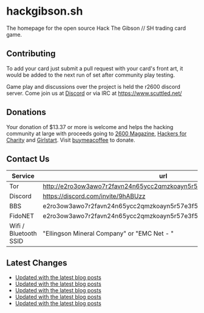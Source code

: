 # hackgibson.sh
The homepage for the open source Hack The Gibson // SH trading card game.


## Contributing

To add your card just submit a pull request with your card's front art, it would be added to the next run of set after community play testing.

Game play and discussions over the project is held the r2600 discord server. Come join us at [Discord](https://discord.com/invite/9hABUzz) or via IRC at https://www.scuttled.net/


## Donations

Your donation of $13.37 or more is welcome and helps the hacking community at large with proceeds going to [2600 Magazine](https://2600.com/), [Hackers for Charity](https://hackersforcharity.org) and [Girlstart](https://girlstart.org).  Visit [buymeacoffee](https://www.buymeacoffee.com/hackgibson.sh) to donate.


## Contact Us

Service | url
-|-
Tor | http://e2ro3ow3awo7r2favn24n65ycc2qmzkoayn5r57e3f56nvjwdcgg32ad.onion
Discord | https://discord.com/invite/9hABUzz
BBS | e2ro3ow3awo7r2favn24n65ycc2qmzkoayn5r57e3f56nvjwdcgg32ad.onion:23
FidoNET | e2ro3ow3awo7r2favn24n65ycc2qmzkoayn5r57e3f56nvjwdcgg32ad.onion:24554
Wifi / Bluetooth SSID | "Ellingson Mineral Company" or "EMC Net - <fidonet address>"

## Latest Changes
<!-- BLOG-POST-LIST:START -->
- [Updated with the latest blog posts](https://github.com/DFW2600/hackgibson.sh/commit/6d18b48fb3d19af97d1a5c21737863cc2d91a9f3)
- [Updated with the latest blog posts](https://github.com/DFW2600/hackgibson.sh/commit/6e03f80e207f03800fb0bf523a25b0e86bc909b2)
- [Updated with the latest blog posts](https://github.com/DFW2600/hackgibson.sh/commit/6f9c74cdfba482aee52b41c98c5a29d56d80022e)
- [Updated with the latest blog posts](https://github.com/DFW2600/hackgibson.sh/commit/3bffdeef678ffaaf6815e94246584cbacb6c2f6c)
- [Updated with the latest blog posts](https://github.com/DFW2600/hackgibson.sh/commit/3f99dd53b0d2c32dbf5326bef2f540a9a9a8450e)
<!-- BLOG-POST-LIST:END -->
